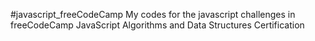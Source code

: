 #javascript_freeCodeCamp
My codes for the javascript challenges in freeCodeCamp JavaScript Algorithms and Data Structures Certification
